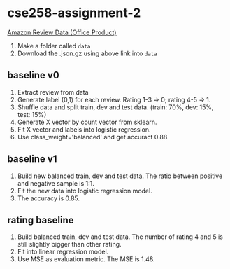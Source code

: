 # cse258-assignment-2

[Amazon Review Data (Office Product)](http://deepyeti.ucsd.edu/jianmo/amazon/categoryFilesSmall/Office_Products_5.json.gz)

1. Make a folder called `data`
2. Download the .json.gz using above link into `data`

## baseline v0

1. Extract review from data
2. Generate label (0,1) for each review. Rating 1-3 => 0; rating 4-5 => 1.
3. Shuffle data and split train, dev and test data. (train: 70%, dev: 15%, test: 15%)
4. Generate X vector by count vector from sklearn.
5. Fit X vector and labels into logistic regression.
6. Use class_weight='balanced' and get accuract 0.88.

## baseline v1

1. Build new balanced train, dev and test data. The ratio between positive and negative sample is 1:1.
2. Fit the new data into logistic regression model.
3. The accuracy is 0.85.

## rating baseline
1. Build balanced train, dev and test data. The number of rating 4 and 5 is still slightly bigger than other rating.
2. Fit into linear regression model.
3. Use MSE as evaluation metric. The MSE is 1.48.

